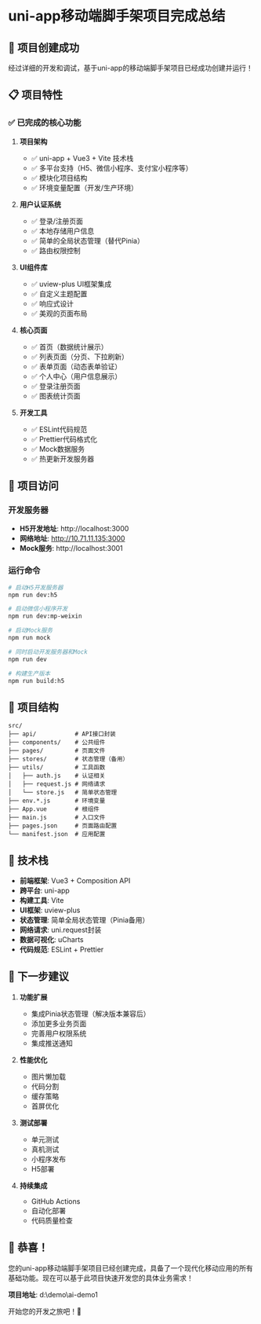 # uni-app移动端脚手架项目完成总结

## 🎉 项目创建成功

经过详细的开发和调试，基于uni-app的移动端脚手架项目已经成功创建并运行！

## 📋 项目特性

### ✅ 已完成的核心功能

1. **项目架构**
   - ✅ uni-app + Vue3 + Vite 技术栈
   - ✅ 多平台支持（H5、微信小程序、支付宝小程序等）
   - ✅ 模块化项目结构
   - ✅ 环境变量配置（开发/生产环境）

2. **用户认证系统**
   - ✅ 登录/注册页面
   - ✅ 本地存储用户信息
   - ✅ 简单的全局状态管理（替代Pinia）
   - ✅ 路由权限控制

3. **UI组件库**
   - ✅ uview-plus UI框架集成
   - ✅ 自定义主题配置
   - ✅ 响应式设计
   - ✅ 美观的页面布局

4. **核心页面**
   - ✅ 首页（数据统计展示）
   - ✅ 列表页面（分页、下拉刷新）
   - ✅ 表单页面（动态表单验证）
   - ✅ 个人中心（用户信息展示）
   - ✅ 登录注册页面
   - ✅ 图表统计页面

5. **开发工具**
   - ✅ ESLint代码规范
   - ✅ Prettier代码格式化
   - ✅ Mock数据服务
   - ✅ 热更新开发服务器

## 🚀 项目访问

### 开发服务器
- **H5开发地址**: http://localhost:3000
- **网络地址**: http://10.71.11.135:3000
- **Mock服务**: http://localhost:3001

### 运行命令
```bash
# 启动H5开发服务器
npm run dev:h5

# 启动微信小程序开发
npm run dev:mp-weixin

# 启动Mock服务
npm run mock

# 同时启动开发服务器和Mock
npm run dev

# 构建生产版本
npm run build:h5
```

## 📁 项目结构

```
src/
├── api/           # API接口封装
├── components/    # 公共组件
├── pages/         # 页面文件
├── stores/        # 状态管理（备用）
├── utils/         # 工具函数
│   ├── auth.js    # 认证相关
│   ├── request.js # 网络请求
│   └── store.js   # 简单状态管理
├── env.*.js       # 环境变量
├── App.vue        # 根组件
├── main.js        # 入口文件
├── pages.json     # 页面路由配置
└── manifest.json  # 应用配置
```

## 🔧 技术栈

- **前端框架**: Vue3 + Composition API
- **跨平台**: uni-app
- **构建工具**: Vite
- **UI框架**: uview-plus
- **状态管理**: 简单全局状态管理（Pinia备用）
- **网络请求**: uni.request封装
- **数据可视化**: uCharts
- **代码规范**: ESLint + Prettier

## 🎯 下一步建议

1. **功能扩展**
   - 集成Pinia状态管理（解决版本兼容后）
   - 添加更多业务页面
   - 完善用户权限系统
   - 集成推送通知

2. **性能优化**
   - 图片懒加载
   - 代码分割
   - 缓存策略
   - 首屏优化

3. **测试部署**
   - 单元测试
   - 真机测试
   - 小程序发布
   - H5部署

4. **持续集成**
   - GitHub Actions
   - 自动化部署
   - 代码质量检查

## 🎊 恭喜！

您的uni-app移动端脚手架项目已经创建完成，具备了一个现代化移动应用的所有基础功能。现在可以基于此项目快速开发您的具体业务需求！

**项目地址**: d:\demo\ai-demo1

开始您的开发之旅吧！🚀